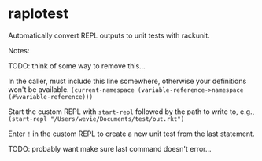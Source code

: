 # raplotest

Automatically convert REPL outputs to unit tests with rackunit.

Notes: 

TODO: think of some way to remove this...

In the caller, must include this line somewhere, otherwise your definitions won't be available.
`(current-namespace (variable-reference->namespace (#%variable-reference)))`

Start the custom REPL with `start-repl` followed by the path to write to, e.g.,
`(start-repl "/Users/wevie/Documents/test/out.rkt")`

Enter `!` in the custom REPL to create a new unit test from the last statement. 

TODO: probably want make sure last command doesn't error...

